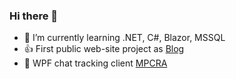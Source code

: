 ### Hi there 👋

- 🌱 I’m currently learning .NET, C#, Blazor, MSSQL
- 👍 First public web-site project as [Blog](https://xaarrus.github.io/Blog/ "Yes it's work!")
- :speech_balloon: WPF chat tracking client [MPCRA](https://github.com/xaarrus/MultyPlatformChatReaderApp/ "Don't be afraid of the name.") 
